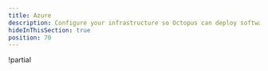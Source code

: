 ```yaml
---
title: Azure
description: Configure your infrastructure so Octopus can deploy software to your Windows servers, Linux servers, or Cloud Regions.
hideInThisSection: true
position: 70
---
```


!partial <content>
